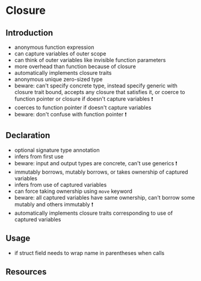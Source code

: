# Closure



## Introduction

- anonymous function expression
- can capture variables of outer scope
- can think of outer variables like invisible function parameters
- more overhead than function because of closure
- automatically implements closure traits
- anonymous unique zero-sized type
- beware: can't specify concrete type, instead specify generic with closure trait bound, accepts any closure that satisfies it, or coerce to function pointer or closure if doesn't capture variables ❗️
- coerces to function pointer if doesn't capture variables
- beware: don't confuse with function pointer ❗️



## Declaration

- optional signature type annotation
- infers from first use
- beware: input and output types are concrete, can't use generics ❗️
- immutably borrows, mutably borrows, or takes ownership of captured variables
- infers from use of captured variables
- can force taking ownership using `move` keyword
- beware: all captured variables have same ownership, can't borrow some mutably and others immutably ❗️
- automatically implements closure traits corresponding to use of captured variables



## Usage

- if struct field needs to wrap name in parentheses when calls



## Resources
